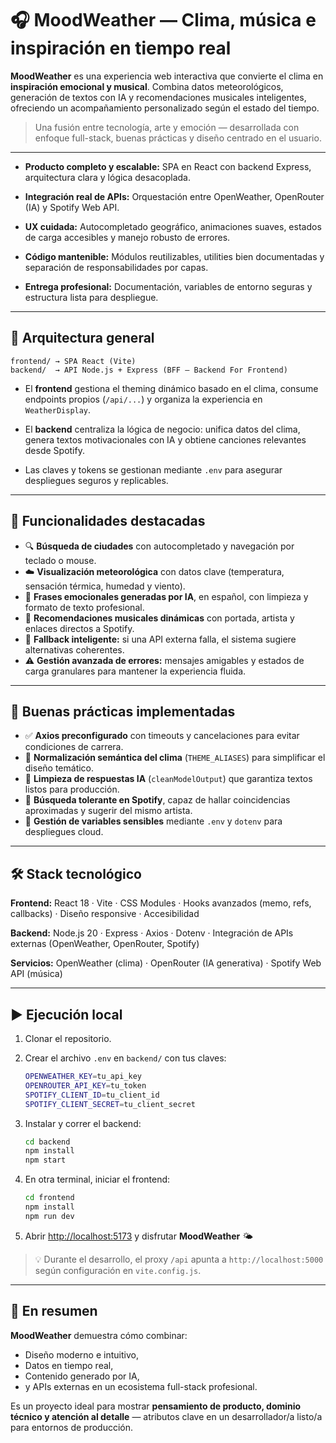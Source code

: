 # 🎧 MoodWeather — Clima, música e inspiración en tiempo real

**MoodWeather** es una experiencia web interactiva que convierte el clima en **inspiración emocional y musical**.
Combina datos meteorológicos, generación de textos con IA y recomendaciones musicales inteligentes, ofreciendo un acompañamiento personalizado según el estado del tiempo.

> Una fusión entre tecnología, arte y emoción — desarrollada con enfoque full-stack, buenas prácticas y diseño centrado en el usuario.

---

- **Producto completo y escalable:** SPA en React con backend Express, arquitectura clara y lógica desacoplada.

- **Integración real de APIs:** Orquestación entre OpenWeather, OpenRouter (IA) y Spotify Web API.

- **UX cuidada:** Autocompletado geográfico, animaciones suaves, estados de carga accesibles y manejo robusto de errores.

- **Código mantenible:** Módulos reutilizables, utilities bien documentadas y separación de responsabilidades por capas.

- **Entrega profesional:** Documentación, variables de entorno seguras y estructura lista para despliegue.

---

## 🧱 Arquitectura general

```
frontend/ → SPA React (Vite)
backend/  → API Node.js + Express (BFF – Backend For Frontend)
```

- El **frontend** gestiona el theming dinámico basado en el clima, consume endpoints propios (`/api/...`) y organiza la experiencia en `WeatherDisplay`.

- El **backend** centraliza la lógica de negocio: unifica datos del clima, genera textos motivacionales con IA y obtiene canciones relevantes desde Spotify.

- Las claves y tokens se gestionan mediante `.env` para asegurar despliegues seguros y replicables.

---

## 🚀 Funcionalidades destacadas

- 🔍 **Búsqueda de ciudades** con autocompletado y navegación por teclado o mouse.
- ☁️ **Visualización meteorológica** con datos clave (temperatura, sensación térmica, humedad y viento).
- 💬 **Frases emocionales generadas por IA**, en español, con limpieza y formato de texto profesional.
- 🎵 **Recomendaciones musicales dinámicas** con portada, artista y enlaces directos a Spotify.
- 🧩 **Fallback inteligente:** si una API externa falla, el sistema sugiere alternativas coherentes.
- ⚠️ **Gestión avanzada de errores:** mensajes amigables y estados de carga granulares para mantener la experiencia fluida.

---

## 🧪 Buenas prácticas implementadas

- ✅ **Axios preconfigurado** con timeouts y cancelaciones para evitar condiciones de carrera.
- 🎨 **Normalización semántica del clima** (`THEME_ALIASES`) para simplificar el diseño temático.
- 🧹 **Limpieza de respuestas IA** (`cleanModelOutput`) que garantiza textos listos para producción.
- 🎯 **Búsqueda tolerante en Spotify**, capaz de hallar coincidencias aproximadas y sugerir del mismo artista.
- 🔐 **Gestión de variables sensibles** mediante `.env` y `dotenv` para despliegues cloud.

---

## 🛠️ Stack tecnológico

**Frontend:**
React 18 · Vite · CSS Modules · Hooks avanzados (memo, refs, callbacks) · Diseño responsive · Accesibilidad

**Backend:**
Node.js 20 · Express · Axios · Dotenv · Integración de APIs externas (OpenWeather, OpenRouter, Spotify)

**Servicios:**
OpenWeather (clima) · OpenRouter (IA generativa) · Spotify Web API (música)

---

## ▶️ Ejecución local

1. Clonar el repositorio.
2. Crear el archivo `.env` en `backend/` con tus claves:

   ```bash
   OPENWEATHER_KEY=tu_api_key
   OPENROUTER_API_KEY=tu_token
   SPOTIFY_CLIENT_ID=tu_client_id
   SPOTIFY_CLIENT_SECRET=tu_client_secret
   ```

3. Instalar y correr el backend:

   ```bash
   cd backend
   npm install
   npm start
   ```

4. En otra terminal, iniciar el frontend:

   ```bash
   cd frontend
   npm install
   npm run dev
   ```

5. Abrir [http://localhost:5173](http://localhost:5173) y disfrutar **MoodWeather** 🌤️

> 💡 Durante el desarrollo, el proxy `/api` apunta a `http://localhost:5000` según configuración en `vite.config.js`.

---

## 💬 En resumen

**MoodWeather** demuestra cómo combinar:

- Diseño moderno e intuitivo,
- Datos en tiempo real,
- Contenido generado por IA,
- y APIs externas en un ecosistema full-stack profesional.

Es un proyecto ideal para mostrar **pensamiento de producto, dominio técnico y atención al detalle** — atributos clave en un desarrollador/a listo/a para entornos de producción.
